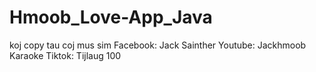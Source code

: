 # Hmoob_Love-App_Java
koj copy tau coj mus sim
Facebook: Jack Sainther
Youtube: Jackhmoob Karaoke
Tiktok: Tijlaug 100
